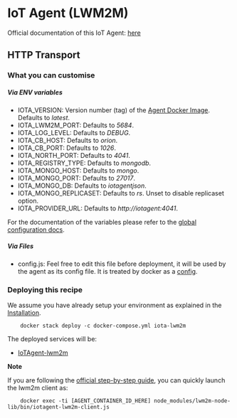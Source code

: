 # IoT Agent (LWM2M)

Official documentation of this IoT Agent:
[here](https://fiware-iotagent-lwm2m.readthedocs.io/)

## HTTP Transport

### What you can customise

##### Via ENV variables

- IOTA_VERSION: Version number (tag) of the
  [Agent Docker Image](https://hub.docker.com/r/telefonicaiot/lightweightm2m-iotagent/tags/).
  Defaults to *latest*.
- IOTA_LWM2M_PORT: Defaults to *5684*.
- IOTA_LOG_LEVEL: Defaults to *DEBUG*.
- IOTA_CB_HOST: Defaults to *orion*.
- IOTA_CB_PORT: Defaults to *1026*.
- IOTA_NORTH_PORT: Defaults to *4041*.
- IOTA_REGISTRY_TYPE: Defaults to *mongodb*.
- IOTA_MONGO_HOST: Defaults to *mongo*.
- IOTA_MONGO_PORT: Defaults to *27017*.
- IOTA_MONGO_DB: Defaults to *iotagentjson*.
- IOTA_MONGO_REPLICASET: Defaults to *rs*. Unset to disable replicaset option.
- IOTA_PROVIDER_URL: Defaults to *http://iotagent:4041*.

For the documentation of the variables please refer to the
[global configuration docs](https://github.com/telefonicaid/iotagent-node-lib/blob/master/doc/installationguide.md).

##### Via Files

- config.js: Feel free to edit this file before deployment, it will be used by
the agent as its config file. It is treated by docker as a
[config](https://docs.docker.com/compose/compose-file/#configs).


### Deploying this recipe

We assume you have already setup your environment as explained in the
[Installation](../../installation.md).

```
    docker stack deploy -c docker-compose.yml iota-lwm2m
```

The deployed services will be:

- [IoTAgent-lwm2m](https://github.com/telefonicaid/lightweightm2m-iotagent)


**Note**

If you are following the
[official step-by-step guide](https://fiware-iotagent-lwm2m.readthedocs.io/en/latest/userGuide/index.html), 
you can quickly launch the lwm2m client as:

```
    docker exec -ti [AGENT_CONTAINER_ID_HERE] node_modules/lwm2m-node-lib/bin/iotagent-lwm2m-client.js
```
